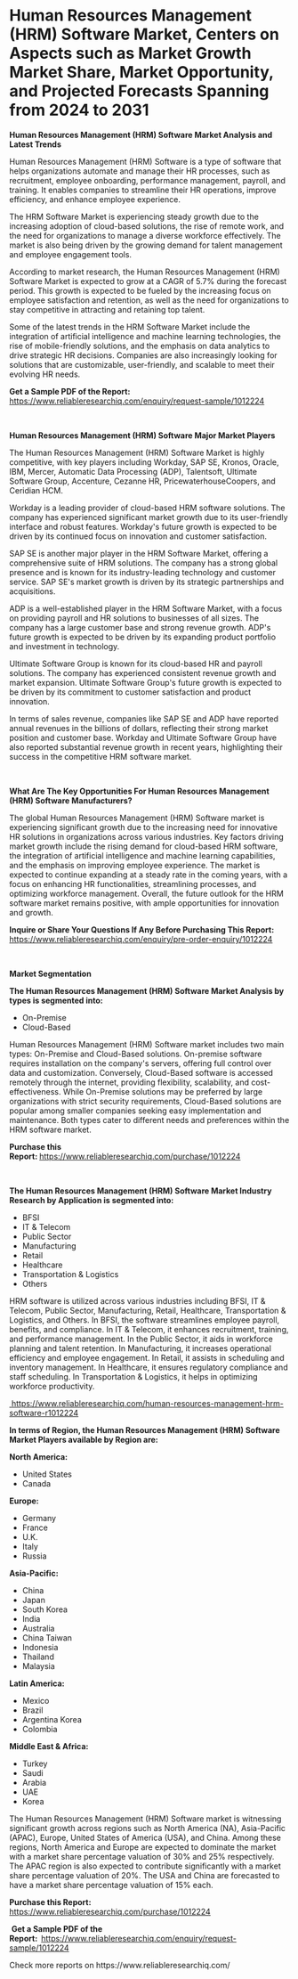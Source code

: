 <p><h1>Human Resources Management (HRM) Software Market, Centers on Aspects such as Market Growth Market Share, Market Opportunity, and Projected Forecasts Spanning from 2024 to 2031</h1></p><p><strong>Human Resources Management (HRM) Software Market Analysis and Latest Trends</strong></p>
<p><p>Human Resources Management (HRM) Software is a type of software that helps organizations automate and manage their HR processes, such as recruitment, employee onboarding, performance management, payroll, and training. It enables companies to streamline their HR operations, improve efficiency, and enhance employee experience.</p><p>The HRM Software Market is experiencing steady growth due to the increasing adoption of cloud-based solutions, the rise of remote work, and the need for organizations to manage a diverse workforce effectively. The market is also being driven by the growing demand for talent management and employee engagement tools.</p><p>According to market research, the Human Resources Management (HRM) Software Market is expected to grow at a CAGR of 5.7% during the forecast period. This growth is expected to be fueled by the increasing focus on employee satisfaction and retention, as well as the need for organizations to stay competitive in attracting and retaining top talent.</p><p>Some of the latest trends in the HRM Software Market include the integration of artificial intelligence and machine learning technologies, the rise of mobile-friendly solutions, and the emphasis on data analytics to drive strategic HR decisions. Companies are also increasingly looking for solutions that are customizable, user-friendly, and scalable to meet their evolving HR needs.</p></p>
<p><strong>Get a Sample PDF of the Report:&nbsp;</strong> <a href="https://www.reliableresearchiq.com/enquiry/request-sample/1012224">https://www.reliableresearchiq.com/enquiry/request-sample/1012224</a></p>
<p>&nbsp;</p>
<p><strong>Human Resources Management (HRM) Software Major Market Players</strong></p>
<p><p>The Human Resources Management (HRM) Software Market is highly competitive, with key players including Workday, SAP SE, Kronos, Oracle, IBM, Mercer, Automatic Data Processing (ADP), Talentsoft, Ultimate Software Group, Accenture, Cezanne HR, PricewaterhouseCoopers, and Ceridian HCM. </p><p>Workday is a leading provider of cloud-based HRM software solutions. The company has experienced significant market growth due to its user-friendly interface and robust features. Workday's future growth is expected to be driven by its continued focus on innovation and customer satisfaction.</p><p>SAP SE is another major player in the HRM Software Market, offering a comprehensive suite of HRM solutions. The company has a strong global presence and is known for its industry-leading technology and customer service. SAP SE's market growth is driven by its strategic partnerships and acquisitions.</p><p>ADP is a well-established player in the HRM Software Market, with a focus on providing payroll and HR solutions to businesses of all sizes. The company has a large customer base and strong revenue growth. ADP's future growth is expected to be driven by its expanding product portfolio and investment in technology.</p><p>Ultimate Software Group is known for its cloud-based HR and payroll solutions. The company has experienced consistent revenue growth and market expansion. Ultimate Software Group's future growth is expected to be driven by its commitment to customer satisfaction and product innovation.</p><p>In terms of sales revenue, companies like SAP SE and ADP have reported annual revenues in the billions of dollars, reflecting their strong market position and customer base. Workday and Ultimate Software Group have also reported substantial revenue growth in recent years, highlighting their success in the competitive HRM software market.</p></p>
<p>&nbsp;</p>
<p><strong>What Are The Key Opportunities For Human Resources Management (HRM) Software Manufacturers?</strong></p>
<p><p>The global Human Resources Management (HRM) Software market is experiencing significant growth due to the increasing need for innovative HR solutions in organizations across various industries. Key factors driving market growth include the rising demand for cloud-based HRM software, the integration of artificial intelligence and machine learning capabilities, and the emphasis on improving employee experience. The market is expected to continue expanding at a steady rate in the coming years, with a focus on enhancing HR functionalities, streamlining processes, and optimizing workforce management. Overall, the future outlook for the HRM software market remains positive, with ample opportunities for innovation and growth.</p></p>
<p><strong>Inquire or Share Your Questions If Any Before Purchasing This Report:</strong> <a href="https://www.reliableresearchiq.com/enquiry/pre-order-enquiry/1012224">https://www.reliableresearchiq.com/enquiry/pre-order-enquiry/1012224</a></p>
<p>&nbsp;</p>
<p><strong>Market Segmentation</strong></p>
<p><strong>The Human Resources Management (HRM) Software Market Analysis by types is segmented into:</strong></p>
<p><ul><li>On-Premise</li><li>Cloud-Based</li></ul></p>
<p><p>Human Resources Management (HRM) Software market includes two main types: On-Premise and Cloud-Based solutions. On-premise software requires installation on the company's servers, offering full control over data and customization. Conversely, Cloud-Based software is accessed remotely through the internet, providing flexibility, scalability, and cost-effectiveness. While On-Premise solutions may be preferred by large organizations with strict security requirements, Cloud-Based solutions are popular among smaller companies seeking easy implementation and maintenance. Both types cater to different needs and preferences within the HRM software market.</p></p>
<p><strong>Purchase this Report:&nbsp;</strong><a href="https://www.reliableresearchiq.com/purchase/1012224">https://www.reliableresearchiq.com/purchase/1012224</a></p>
<p>&nbsp;</p>
<p><strong>The Human Resources Management (HRM) Software Market Industry Research by Application is segmented into:</strong></p>
<p><ul><li>BFSI</li><li>IT & Telecom</li><li>Public Sector</li><li>Manufacturing</li><li>Retail</li><li>Healthcare</li><li>Transportation & Logistics</li><li>Others</li></ul></p>
<p><p>HRM software is utilized across various industries including BFSI, IT & Telecom, Public Sector, Manufacturing, Retail, Healthcare, Transportation & Logistics, and Others. In BFSI, the software streamlines employee payroll, benefits, and compliance. In IT & Telecom, it enhances recruitment, training, and performance management. In the Public Sector, it aids in workforce planning and talent retention. In Manufacturing, it increases operational efficiency and employee engagement. In Retail, it assists in scheduling and inventory management. In Healthcare, it ensures regulatory compliance and staff scheduling. In Transportation & Logistics, it helps in optimizing workforce productivity.</p></p>
<p><a href="https://www.reliableresearchiq.com/human-resources-management-hrm-software-r1012224">&nbsp;https://www.reliableresearchiq.com/human-resources-management-hrm-software-r1012224</a></p>
<p><strong>In terms of Region, the Human Resources Management (HRM) Software Market Players available by Region are:</strong></p>
<p>
    <p> <strong> North America: </strong>
        <ul>
            <li>United States</li>
            <li>Canada</li>
        </ul>
        </p> 
    <p> <strong> Europe: </strong>
        <ul>
            <li>Germany</li>
            <li>France</li>
            <li>U.K.</li>
            <li>Italy</li>
            <li>Russia</li>
        </ul>
        </p> 
    <p> <strong> Asia-Pacific: </strong>
        <ul>
            <li>China</li>
            <li>Japan</li>
            <li>South Korea</li>
            <li>India</li>
            <li>Australia</li>
            <li>China Taiwan</li>
            <li>Indonesia</li>
            <li>Thailand</li>
            <li>Malaysia</li>
        </ul>
        </p> 
    <p> <strong> Latin America: </strong>
        <ul>
            <li>Mexico</li>
            <li>Brazil</li>
            <li>Argentina Korea</li>
            <li>Colombia</li>
        </ul>
        </p> 
    <p> <strong> Middle East & Africa: </strong>
        <ul>
            <li>Turkey</li>
            <li>Saudi</li>
            <li>Arabia</li>
            <li>UAE</li>
            <li>Korea</li>
        </ul>
    </p>
    </p>
<p><p>The Human Resources Management (HRM) Software market is witnessing significant growth across regions such as North America (NA), Asia-Pacific (APAC), Europe, United States of America (USA), and China. Among these regions, North America and Europe are expected to dominate the market with a market share percentage valuation of 30% and 25% respectively. The APAC region is also expected to contribute significantly with a market share percentage valuation of 20%. The USA and China are forecasted to have a market share percentage valuation of 15% each.</p></p>
<p><strong>Purchase this Report: </strong><a href="https://www.reliableresearchiq.com/purchase/1012224">https://www.reliableresearchiq.com/purchase/1012224</a></p>
<p>&nbsp;<strong>Get a Sample PDF of the Report:&nbsp;&nbsp;</strong><a href="https://www.reliableresearchiq.com/enquiry/request-sample/1012224">https://www.reliableresearchiq.com/enquiry/request-sample/1012224</a></p>
<p><strong></strong></p>
<p>Check more reports on https://www.reliableresearchiq.com/</p>